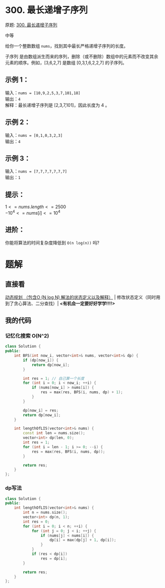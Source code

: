 # 300. 最长递增子序列
原题: [300. 最长递增子序列](https://leetcode.cn/problems/longest-increasing-subsequence/)

中等

给你一个整数数组 `nums`，找到其中最长严格递增子序列的长度。

子序列 是由数组派生而来的序列，删除（或不删除）数组中的元素而不改变其余元素的顺序。例如，[3,6,2,7] 是数组 [0,3,1,6,2,2,7] 的子序列。

 
## 示例 1：

输入：`nums = [10,9,2,5,3,7,101,18]`<br>
输出：`4`<br>
解释：最长递增子序列是 [2,3,7,101]，因此长度为 4 。<br>
## 示例 2：
输入：`nums = [0,1,0,3,2,3]`<br>
输出：`4`<br>
## 示例 3：
输入：`nums = [7,7,7,7,7,7,7]`<br>
输出：`1`<br>
 
## 提示：

$1 <= nums.length <= 2500$ <br>
$-10^4 <= nums[i] <= 10^4$
 

## 进阶：

你能将算法的时间复杂度降低到 `O(n log(n))` 吗?

# 题解
## 直接看
[动态规划 （包含O (N log N) 解法的状态定义以及解释）](https://leetcode.cn/problems/longest-increasing-subsequence/solutions/7196/dong-tai-gui-hua-er-fen-cha-zhao-tan-xin-suan-fa-p) | 修改状态定义（同时用到了贪心算法、二分查找）| **<有机会一定要好好学学!!!!>**

## 我的代码
### 记忆化搜索 O(N^2)

```C++
class Solution {
public:
    int BFS(int now_i, vector<int>& nums, vector<int>& dp) {
        if (dp[now_i]) {
            return dp[now_i];
        }

        int res = 1; // 自己算一个长度
        for (int i = 0; i < now_i; ++i) {
            if (nums[now_i] > nums[i]) {
                res = max(res, BFS(i, nums, dp) + 1);
            }
        }

        dp[now_i] = res;
        return dp[now_i];
    }

    int lengthOfLIS(vector<int>& nums) {
        const int len = nums.size();
        vector<int> dp(len, 0);
        int res = 1;
        for (int i = len - 1; i >= 0; --i) {
            res = max(res, BFS(i, nums, dp));
        }

        return res;
    }
};
```
### dp写法

```C++
class Solution {
public:
    int lengthOfLIS(vector<int>& nums) {
        int n = nums.size();
        vector<int> dp(n, 1);
        int res = 0;
        for (int i = 0; i < n; ++i) {
            for (int j = 0; j < i; ++j) {
                if (nums[j] < nums[i]) {
                    dp[i] = max(dp[j] + 1, dp[i]);
                }
            }
            if (res < dp[i])
                res = dp[i];
        }

        return res;
    }
};
```
